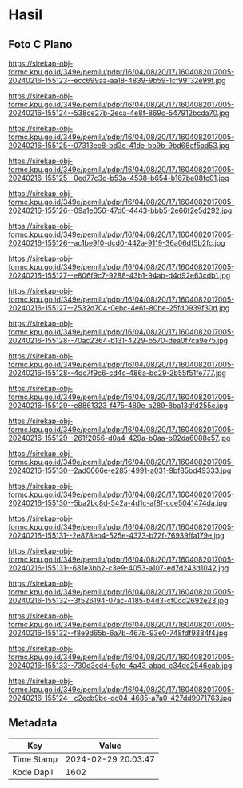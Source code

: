 # Hasil

## Foto C Plano

https://sirekap-obj-formc.kpu.go.id/349e/pemilu/pdpr/16/04/08/20/17/1604082017005-20240216-155123--ecc699aa-aa18-4839-9b59-1cf99132e99f.jpg

https://sirekap-obj-formc.kpu.go.id/349e/pemilu/pdpr/16/04/08/20/17/1604082017005-20240216-155124--538ce27b-2eca-4e8f-869c-547912bcda70.jpg

https://sirekap-obj-formc.kpu.go.id/349e/pemilu/pdpr/16/04/08/20/17/1604082017005-20240216-155125--07313ee8-bd3c-41de-bb9b-9bd68cf5ad53.jpg

https://sirekap-obj-formc.kpu.go.id/349e/pemilu/pdpr/16/04/08/20/17/1604082017005-20240216-155125--0ed77c3d-b53a-4538-b654-b167ba08fc01.jpg

https://sirekap-obj-formc.kpu.go.id/349e/pemilu/pdpr/16/04/08/20/17/1604082017005-20240216-155126--09a1e056-47d0-4443-bbb5-2e66f2e5d292.jpg

https://sirekap-obj-formc.kpu.go.id/349e/pemilu/pdpr/16/04/08/20/17/1604082017005-20240216-155126--ac1be9f0-dcd0-442a-9119-36a06df5b2fc.jpg

https://sirekap-obj-formc.kpu.go.id/349e/pemilu/pdpr/16/04/08/20/17/1604082017005-20240216-155127--e806f9c7-9288-43b1-94ab-d4d92e63cdb1.jpg

https://sirekap-obj-formc.kpu.go.id/349e/pemilu/pdpr/16/04/08/20/17/1604082017005-20240216-155127--2532d704-0ebc-4e6f-80be-25fd0939f30d.jpg

https://sirekap-obj-formc.kpu.go.id/349e/pemilu/pdpr/16/04/08/20/17/1604082017005-20240216-155128--70ac2364-b131-4229-b570-dea0f7ca9e75.jpg

https://sirekap-obj-formc.kpu.go.id/349e/pemilu/pdpr/16/04/08/20/17/1604082017005-20240216-155128--4dc7f9c6-cd4c-486a-bd29-2b55f51fe777.jpg

https://sirekap-obj-formc.kpu.go.id/349e/pemilu/pdpr/16/04/08/20/17/1604082017005-20240216-155129--e8861323-f475-489e-a289-8ba13dfd255e.jpg

https://sirekap-obj-formc.kpu.go.id/349e/pemilu/pdpr/16/04/08/20/17/1604082017005-20240216-155129--261f2056-d0a4-429a-b0aa-b92da6088c57.jpg

https://sirekap-obj-formc.kpu.go.id/349e/pemilu/pdpr/16/04/08/20/17/1604082017005-20240216-155130--2ad0666e-e285-4991-a031-9bf85bd49333.jpg

https://sirekap-obj-formc.kpu.go.id/349e/pemilu/pdpr/16/04/08/20/17/1604082017005-20240216-155130--5ba2bc8d-542a-4d1c-af8f-cce5041474da.jpg

https://sirekap-obj-formc.kpu.go.id/349e/pemilu/pdpr/16/04/08/20/17/1604082017005-20240216-155131--2e878eb4-525e-4373-b72f-76939ffa179e.jpg

https://sirekap-obj-formc.kpu.go.id/349e/pemilu/pdpr/16/04/08/20/17/1604082017005-20240216-155131--681e3bb2-c3e9-4053-a107-ed7d243d1042.jpg

https://sirekap-obj-formc.kpu.go.id/349e/pemilu/pdpr/16/04/08/20/17/1604082017005-20240216-155132--3f526194-07ac-4185-b4d3-cf0cd2692e23.jpg

https://sirekap-obj-formc.kpu.go.id/349e/pemilu/pdpr/16/04/08/20/17/1604082017005-20240216-155132--f8e9d65b-6a7b-467b-93e0-748fdf9384f4.jpg

https://sirekap-obj-formc.kpu.go.id/349e/pemilu/pdpr/16/04/08/20/17/1604082017005-20240216-155133--730d3ed4-5afc-4a43-abad-c34de2546eab.jpg

https://sirekap-obj-formc.kpu.go.id/349e/pemilu/pdpr/16/04/08/20/17/1604082017005-20240216-155124--c2ecb9be-dc04-4685-a7a0-427dd9071763.jpg


## Metadata

| Key        | Value               |
| ---------- | ------------------- |
| Time Stamp | 2024-02-29 20:03:47 |
| Kode Dapil | 1602                |




